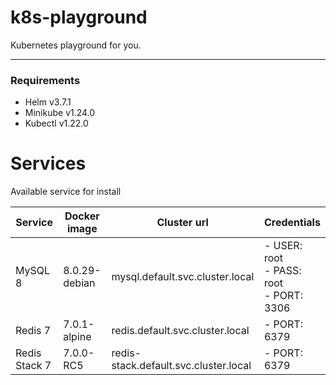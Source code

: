 # k8s-playground

Kubernetes playground for you.

---

### Requirements

- Helm v3.7.1
- Minikube v1.24.0
- Kubectl v1.22.0

# Services

Available service for install

| Service       | Docker image  | Cluster url                           | Credentials                                    | 
|---------------|---------------|---------------------------------------|------------------------------------------------|
| MySQL 8       | 8.0.29-debian | mysql.default.svc.cluster.local       | - USER: root<br/>- PASS: root<br/>- PORT: 3306 |
| Redis 7       | 7.0.1-alpine  | redis.default.svc.cluster.local       | - PORT: 6379                                   |
| Redis Stack 7 | 7.0.0-RC5     | redis-stack.default.svc.cluster.local | - PORT: 6379                                   |
